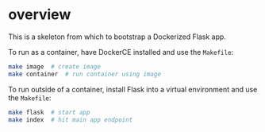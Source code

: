 # overview

This is a skeleton from which to bootstrap a Dockerized Flask app.

To run as a container, have DockerCE installed and use the `Makefile`:

```sh
make image  # create image
make container  # run container using image
```

To run outside of a container, install Flask into a virtual environment and use the `Makefile`:

```sh
make flask  # start app
make index  # hit main app endpoint
```
